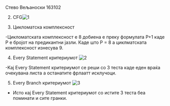 Стево Вељаноски 163102

2. CFG![1](https://user-images.githubusercontent.com/62548485/171273130-e9bcd8e7-2d03-428d-98da-69f8531c225d.png)



3. Цикломатска комплексност

-Цикломатската комплексност е 8 добиена е преку формулата P+1 каде P e бројот на предикантни јазли. Каде што Р = 8 а циклматската комплексност изнесува 9.

4. Every Statement критериумот
![2](https://user-images.githubusercontent.com/62548485/171273161-fee5ff58-4d24-42f5-baa2-79e4aa3e6d62.png)


-Kaj Every Statement критериумот се реши со 3 теста каде еден враќа очекувана листа а останатите фрлаатт исклучоци. 

5. Every Branch критериумот
![3](https://user-images.githubusercontent.com/62548485/171273178-f24bea1e-892a-4b46-922a-fa06338cc133.png)


- Исто кај Every Statement критериумот со истите 3 теста беа поминати и сите гранки.
